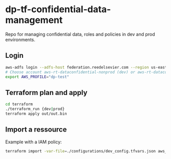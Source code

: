 # dp-tf-confidential-data-management

Repo for managing confidential data, roles
and policies in dev and prod environments.

## Login

```bash
aws-adfs login --adfs-host federation.reedelsevier.com --region us-east-2 --role-arn  assumed-role/ADFS-Developer/{USERNAME}@science.regn.net --session-duration 14400 --profile dp-dev
# Choose account aws-rt-dataconfidential-nonprod (dev) or aws-rt-dataconfidential-prod (prod)
export AWS_PROFILE="dp-test"
```

## Terraform plan and apply

```bash
cd terraform
./terraform_run {dev|prod}
terraform apply out/out.bin
```

## Import a ressource

Example with a IAM policy:
```bash
terraform import -var-file=./configurations/dev_config.tfvars.json aws_iam_policy.{ressource_name} {arn}
```